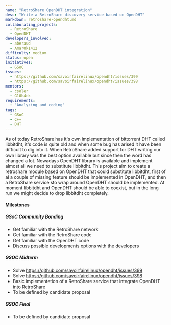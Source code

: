 ```yaml
---
name: "RetroShare OpenDHT integration"
desc: "Write a RetroShare discovery service based on OpenDHT"
markdown: retroshare-opendht.md
collaborating_projects:
  - RetroShare
  - OpenDHT
developers_involved:
  - aberaud
  - AmarOk1412
difficulty: medium
status: open
initiatives:
  - GSoC
issues:
  - https://github.com/savoirfairelinux/opendht/issues/399
  - https://github.com/savoirfairelinux/opendht/issues/398
mentors:
  - csoler
  - G10h4ck
requirements:
  - "Analyzing and coding"
tags:
  - GSoC
  - C++
  - DHT
---
```



As of today RetroShare has it's own implementation of bittorrent DHT called
libbitdht, it's code is quite old and when some bug has arised it have been
difficult to dig into it. When RetroShare added support for DHT writing our own
library was the best option available but since then the word has changed a lot.
Nowadays OpenDHT library is available and implement almost all we need to
substitute libbitdht.
This project aim to create a retroshare module based on OpenDHT that could
substitute libbitdht, first of al a couple of missing feature should be
implemented in OpenDHT, and then a RetroShare service sto wrap around OpenDHT
should be implemented.
At moment libbitdht and OpenDHT should be able to coexist, but in the long run
we might decide to drop libbitdht completely.


#### Milestones

##### GSoC Community Bonding

* Get familiar with the RetroShare network
* Get familiar with the RetroShare code
* Get familiar with the OpenDHT code
* Discuss possible developments options with the developers


##### GSOC Midterm

* Solve https://github.com/savoirfairelinux/opendht/issues/399
* Solve https://github.com/savoirfairelinux/opendht/issues/398
* Basic implementetion of a RetroShare service that integrate OpenDHT into RetroShare
* To be defined by candidate proposal


##### GSOC Final

* To be defined by candidate proposal
